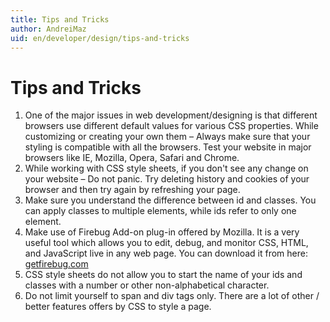 ```yaml
---
title: Tips and Tricks
author: AndreiMaz
uid: en/developer/design/tips-and-tricks
---
```


# Tips and Tricks

1. One of the major issues in web development/designing is that different browsers use different default values for various CSS properties. While customizing or creating your own them – Always make sure that your styling is compatible with all the browsers. Test your website in major browsers like IE, Mozilla, Opera, Safari and Chrome.
2. While working with CSS style sheets, if you don't see any change on your website – Do not panic. Try deleting history and cookies of your browser and then try again by refreshing your page.
3. Make sure you understand the difference between id and classes. You can apply classes to multiple elements, while ids refer to only one element.
4. Make use of Firebug Add-on plug-in offered by Mozilla. It is a very useful tool which allows you to edit, debug, and monitor CSS, HTML, and JavaScript live in any web page. You can download it from here: [getfirebug.com](http://getfirebug.com/)
5. CSS style sheets do not allow you to start the name of your ids and classes with a number or other non-alphabetical character.
6. Do not limit yourself to span and div tags only. There are a lot of other / better features offers by CSS to style a page.